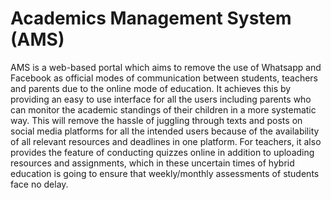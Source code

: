 # Academics Management System (AMS)
AMS is a web-based portal which aims to remove the use of Whatsapp and Facebook as
official modes of communication between students, teachers and parents due to the online mode of
education. It achieves this by providing an easy to use interface for all the users including
parents who can monitor the academic standings of their children in a more systematic way. This
will remove the hassle of juggling through texts and posts on social media platforms for all the
intended users because of the availability of all relevant resources and deadlines in one platform.
For teachers, it also provides the feature of conducting quizzes online in addition to uploading
resources and assignments, which in these uncertain times of hybrid education is going to ensure
that weekly/monthly assessments of students face no delay.
